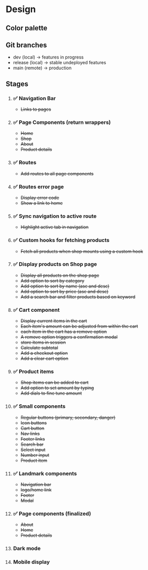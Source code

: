 # Design

## Color palette

## Git branches

- dev (local) -> features in progress
- release (local) -> stable undeployed features
- main (remote) -> production

## Stages

1. ### ✅ Navigation Bar 
    - ~~Links to pages~~

1. ### ✅ Page Components (return wrappers) 
    - ~~Home~~
    - ~~Shop~~
    - ~~About~~
    - ~~Product details~~

1. ### ✅ Routes 
    - ~~Add routes to all page components~~

1. ### ✅ Routes error page 
    - ~~Display error code~~
    - ~~Show a link to home~~

1. ### ✅ Sync navigation to active route 
    - ~~Highlight active tab in navigation~~

1. ### ✅ Custom hooks for fetching products 
    - ~~Fetch all products when shop mounts using a custom hook~~

1. ### ✅ Display products on Shop page 
    - ~~Display all products on the shop page~~
    - ~~Add option to sort by category~~
    - ~~Add option to sort by name (asc and desc)~~
    - ~~Add option to sort by price (asc and desc)~~
    - ~~Add a search bar and filter products based on keyword~~

1. ### ✅ Cart component 
    - ~~Display current items in the cart~~
    - ~~Each item's amount can be adjusted from within the cart~~
    - ~~each item in the cart has a remove option~~
    - ~~A remove option triggers a confirmation modal~~
    - ~~store items in session~~
    - ~~Calculate subtotal~~
    - ~~Add a checkout option~~
    - ~~Add a clear cart option~~

1. ### ✅ Product items 
    - ~~Shop items can be added to cart~~
    - ~~Add option to set amount by typing~~
    - ~~Add dials to fine tune amount~~

1. ### ✅ Small components 
    - ~~Regular buttons (primary, secondary, danger)~~
    - ~~Icon buttons~~
    - ~~Cart button~~
    - ~~Nav links~~
    - ~~Footer links~~
    - ~~Search bar~~
    - ~~Select input~~
    - ~~Number input~~
    - ~~Product item~~

1. ### ✅ Landmark components 
    - ~~Navigation bar~~
    - ~~logo/home link~~
    - ~~Footer~~
    - ~~Modal~~

1. ### ✅ Page components (finalized) 
    - ~~About~~
    - ~~Home~~
    - ~~Product details~~

1. ### Dark mode

1. ### Mobile display
